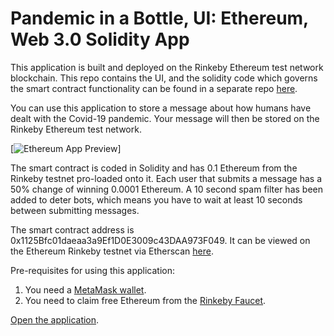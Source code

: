 # Pandemic in a Bottle, UI: Ethereum, Web 3.0 Solidity App

This application is built and deployed on the Rinkeby Ethereum test network blockchain. This repo contains the UI, and the solidity code which governs the smart contract functionality can be found in a separate repo [here](https://github.com/NathanJReidy/pandemic-in-a-bottle-solidity).

You can use this application to store a message about how humans have dealt with the Covid-19 pandemic. Your message will then be stored on the Rinkeby Ethereum test network.

[![Ethereum App Preview](../src/app.PNG)]

The smart contract is coded in Solidity and has 0.1 Ethereum from the Rinkeby testnet pro-loaded onto it. Each user that submits a message has a 50% change of winning 0.0001 Ethereum.
A 10 second spam filter has been added to deter bots, which means you have to wait at least 10 seconds between submitting messages.

The smart contract address is 0x1125Bfc01daeaa3a9Ef1D0E3009c43DAA973F049. It can be viewed on the Ethereum Rinkeby testnet via Etherscan [here](https://rinkeby.etherscan.io/address/0x1125Bfc01daeaa3a9Ef1D0E3009c43DAA973F049).

Pre-requisites for using this application:

1. You need a [MetaMask wallet](metamask.io).
2. You need to claim free Ethereum from the [Rinkeby Faucet](faucet.rinkeby.io).

[Open the application](https://nathanjreidy.github.io/pandemic-in-a-bottle-solidity-UI/).
